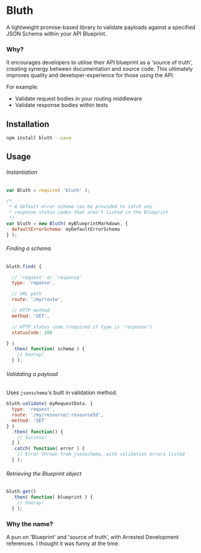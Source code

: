 # Bluth

A lightweight promise-based library to validate payloads against a specified JSON Schema within your API Blueprint.

### Why?

It encourages developers to utilise their API blueprint as a 'source of truth', creating synergy between documentation and source code. This ultimately improves quality and developer-experience for those using the API.

For example:

* Validate request bodies in your routing middleware
* Validate response bodies within tests

## Installation

```sh
npm install bluth --save
```

## Usage

###### Instantiation

```javascript
var Bluth = require( 'bluth' );

/*
 * A default error schema can be provided to catch any
 * response status codes that aren't listed in the Blueprint
 */
var bluth = new Bluth( myBlueprintMarkdown, {
  defaultErrorSchema: myDefaultErrorSchema
} );
```

###### Finding a schema

```javascript
bluth.find( {

  // 'request' or 'response'
  type: 'reponse',

  // URL path
  route: '/my/route',

  // HTTP method
  method: 'GET',

  // HTTP status code (required if type is 'response')
  statusCode: 200

} )
  .then( function( schema ) {
    // hooray!
  } );
```

###### Validating a payload

Uses `jsonschema`'s built in validation method.

```javascript
bluth.validate( myRequestData, {
  type: 'request',
  route: '/my/resource/:resourceId',
  method: 'GET'
} )
  .then( function() {
    // Success!
  } )
  .catch( function( error ) {
    // Error thrown from jsonschema, with validation errors listed
  } );
```

###### Retrieving the Blueprint object

```javascript
bluth.get()
  .then( function( blueprint ) {
    // hooray!
  } );
```

### Why the name?

A pun on 'Blueprint' and 'source of truth', with Arrested Development references. I thought it was funny at the time.
